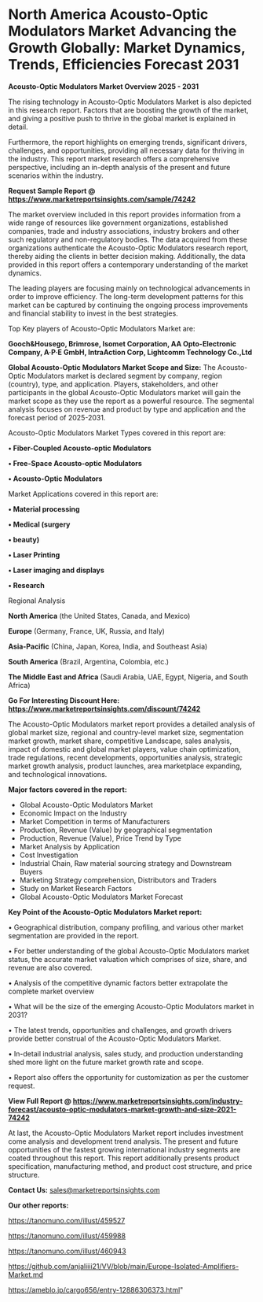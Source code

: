 # North America Acousto-Optic Modulators Market Advancing the Growth Globally: Market Dynamics, Trends, Efficiencies Forecast 2031

<Strong> Acousto-Optic Modulators Market Overview 2025 - 2031</strong>

The rising technology in Acousto-Optic Modulators Market is also depicted in this research report. Factors that are boosting the growth of the market, and giving a positive push to thrive in the global market is explained in detail.

Furthermore, the report highlights on emerging trends, significant drivers, challenges, and opportunities, providing all necessary data for thriving in the industry. This report market research offers a comprehensive perspective, including an in-depth analysis of the present and future scenarios within the industry.

<strong>Request Sample Report @ <a href=https://www.marketreportsinsights.com/sample/74242>https://www.marketreportsinsights.com/sample/74242</a></strong>

The market overview included in this report provides information from a wide range of resources like government organizations, established companies, trade and industry associations, industry brokers and other such regulatory and non-regulatory bodies. The data acquired from these organizations authenticate the Acousto-Optic Modulators research report, thereby aiding the clients in better decision making. Additionally, the data provided in this report offers a contemporary understanding of the market dynamics.

The leading players are focusing mainly on technological advancements in order to improve efficiency. The long-term development patterns for this market can be captured by continuing the ongoing process improvements and financial stability to invest in the best strategies.

Top Key players of Acousto-Optic Modulators Market are:

<strong>Gooch&Housego, Brimrose, Isomet Corporation, AA Opto-Electronic Company, A·P·E GmbH, IntraAction Corp, Lightcomm Technology Co.,Ltd</strong>

<strong><b>Global Acousto-Optic Modulators Market Scope and Size:</b></strong>
The Acousto-Optic Modulators market is declared segment by company, region (country), type, and application. Players, stakeholders, and other participants in the global Acousto-Optic Modulators market will gain the market scope as they use the report as a powerful resource. The segmental analysis focuses on revenue and product by type and application and the forecast period of 2025-2031.

Acousto-Optic Modulators Market Types covered in this report are:

<strong>• Fiber-Coupled Acousto-optic Modulators

• Free-Space Acousto-optic Modulators

• Acousto-Optic Modulators</strong>

Market Applications covered in this report are:

<strong>• Material processing

• Medical (surgery

• beauty)

• Laser Printing

• Laser imaging and displays

• Research</strong> 

Regional Analysis

<strong>North America</strong> (the United States, Canada, and Mexico)

<strong>Europe</strong> (Germany, France, UK, Russia, and Italy)

<strong>Asia-Pacific</strong> (China, Japan, Korea, India, and Southeast Asia)

<strong>South America</strong> (Brazil, Argentina, Colombia, etc.)

<strong>The Middle East and Africa</strong> (Saudi Arabia, UAE, Egypt, Nigeria, and South Africa)

<strong>Go For Interesting Discount Here: <a href=https://www.marketreportsinsights.com/discount/74242>https://www.marketreportsinsights.com/discount/74242</a></strong>

The Acousto-Optic Modulators market report provides a detailed analysis of global market size, regional and country-level market size, segmentation market growth, market share, competitive Landscape, sales analysis, impact of domestic and global market players, value chain optimization, trade regulations, recent developments, opportunities analysis, strategic market growth analysis, product launches, area marketplace expanding, and technological innovations.

<strong><b>Major factors covered in the report:</b></strong>
<ul>
  <li>Global Acousto-Optic Modulators Market </li>
  <li>Economic Impact on the Industry</li>
  <li>Market Competition in terms of Manufacturers</li>
  <li>Production, Revenue (Value) by geographical segmentation</li>
  <li>Production, Revenue (Value), Price Trend by Type</li>
  <li>Market Analysis by Application</li>
  <li>Cost Investigation</li>
  <li>Industrial Chain, Raw material sourcing strategy and Downstream Buyers</li>
  <li>Marketing Strategy comprehension, Distributors and Traders</li>
  <li>Study on Market Research Factors</li>
  <li>Global Acousto-Optic Modulators Market Forecast</li>
</ul>

<strong><b>Key Point of the Acousto-Optic Modulators Market report:</b></strong>

• Geographical distribution, company profiling, and various other market segmentation are provided in the report.

• For better understanding of the global Acousto-Optic Modulators market status, the accurate market valuation which comprises of size, share, and revenue are also covered.

• Analysis of the competitive dynamic factors better extrapolate the complete market overview

• What will be the size of the emerging Acousto-Optic Modulators market in 2031?

• The latest trends, opportunities and challenges, and growth drivers provide better construal of the Acousto-Optic Modulators Market.

• In-detail industrial analysis, sales study, and production understanding shed more light on the future market growth rate and scope.

• Report also offers the opportunity for customization as per the customer request.

<strong><b>View Full Report @ <a href=https://www.marketreportsinsights.com/industry-forecast/acousto-optic-modulators-market-growth-and-size-2021-74242>https://www.marketreportsinsights.com/industry-forecast/acousto-optic-modulators-market-growth-and-size-2021-74242</a></b></strong>


At last, the Acousto-Optic Modulators Market report includes investment come analysis and development trend analysis. The present and future opportunities of the fastest growing international industry segments are coated throughout this report. This report additionally presents product specification, manufacturing method, and product cost structure, and price structure.

<strong>Contact Us:</strong>
sales@marketreportsinsights.com

<strong>Our other reports:</strong>

<a href=https://tanomuno.com/illust/459527>https://tanomuno.com/illust/459527</a>

<a href=https://tanomuno.com/illust/459988>https://tanomuno.com/illust/459988</a>

<a href=https://tanomuno.com/illust/460943>https://tanomuno.com/illust/460943</a>

<a href=https://github.com/anjaliiii21/VV/blob/main/Europe-Isolated-Amplifiers-Market.md>https://github.com/anjaliiii21/VV/blob/main/Europe-Isolated-Amplifiers-Market.md</a>

<a href=https://ameblo.jp/cargo656/entry-12886306373.html>https://ameblo.jp/cargo656/entry-12886306373.html</a>"
